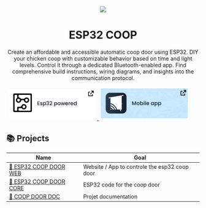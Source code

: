 



<div align="center">
<img width=200 src="https://avatars.githubusercontent.com/u/125645342?s=400&u=3b826dc69690dbe5a25e243508bfb29d9a48d8a1&v=4">

# ESP32 COOP

Create an affordable and accessible automatic coop door using ESP32. DIY your chicken coop with customizable behavior based on time and light levels. Control it through a dedicated Bluetooth-enabled app. Find comprehensive build instructions, wiring diagrams, and insights into the communication protocol.


</div>


<p style="display: inline;">
  <a href="https://github.com/ESP32-COOP/ESP32-COOP-DOOR-WEB">
     <img src="esp32.svg" style="width: 45%; padding: 5px;"> 
  </a>
  <a href="https://github.com/ESP32-COOP/ESP32-COOP-DOOR-CORE">
 <img src="mobileapp.svg" style="width: 45%; padding: 5px;"> 
  </a>
    
</p>




## :books: Projects


| Name  | Goal |
| ------------- | ------------- |
| [:iphone: ESP32 COOP DOOR WEB](https://github.com/ESP32-COOP/ESP32-COOP-DOOR-WEB)  | Website / App to controle the esp32 coop door  |
| [:electric_plug: ESP32 COOP DOOR CORE](https://github.com/ESP32-COOP/ESP32-COOP-DOOR-CORE)  | ESP32 code for the coop door   |
| [:green_book: COOP DOOR DOC](https://github.com/ESP32-COOP/ESP32-COOP-DOC)  | Projet documentation    |
